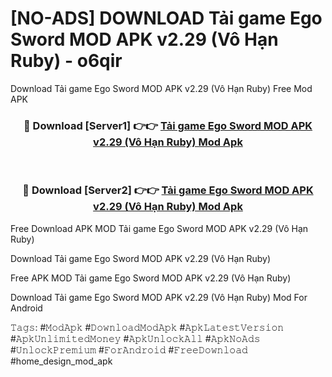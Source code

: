 # [NO-ADS] DOWNLOAD Tải game Ego Sword MOD APK v2.29 (Vô Hạn Ruby) - o6qir
Download Tải game Ego Sword MOD APK v2.29 (Vô Hạn Ruby) Free Mod APK

<div align="center">
<h3>🔴 Download [Server1] 👉👉 <a href="https://apk-comot.site?title=Tải_game_Ego_Sword_MOD_APK_v2.29_(Vô_Hạn_Ruby)">Tải game Ego Sword MOD APK v2.29 (Vô Hạn Ruby) Mod Apk</a></h3><br>

<h3>🔴 Download [Server2] 👉👉 <a href="https://apk-comot.site?title=Tải_game_Ego_Sword_MOD_APK_v2.29_(Vô_Hạn_Ruby)">Tải game Ego Sword MOD APK v2.29 (Vô Hạn Ruby) Mod Apk</a></h3>
</div>


Free Download APK MOD Tải game Ego Sword MOD APK v2.29 (Vô Hạn Ruby)

Download Tải game Ego Sword MOD APK v2.29 (Vô Hạn Ruby) 

Free APK MOD Tải game Ego Sword MOD APK v2.29 (Vô Hạn Ruby) 

Download Tải game Ego Sword MOD APK v2.29 (Vô Hạn Ruby) Mod For Android

𝚃𝚊𝚐𝚜: #𝙼𝚘𝚍𝙰𝚙𝚔 #𝙳𝚘𝚠𝚗𝚕𝚘𝚊𝚍𝙼𝚘𝚍𝙰𝚙𝚔 #𝙰𝚙𝚔𝙻𝚊𝚝𝚎𝚜𝚝𝚅𝚎𝚛𝚜𝚒𝚘𝚗 #𝙰𝚙𝚔𝚄𝚗𝚕𝚒𝚖𝚒𝚝𝚎𝚍𝙼𝚘𝚗𝚎𝚢 #𝙰𝚙𝚔𝚄𝚗𝚕𝚘𝚌𝚔𝙰𝚕𝚕 #𝙰𝚙𝚔𝙽𝚘𝙰𝚍𝚜 #𝚄𝚗𝚕𝚘𝚌𝚔𝙿𝚛𝚎𝚖𝚒𝚞𝚖 #𝙵𝚘𝚛𝙰𝚗𝚍𝚛𝚘𝚒𝚍 #𝙵𝚛𝚎𝚎𝙳𝚘𝚠𝚗𝚕𝚘𝚊𝚍 #home_design_mod_apk
